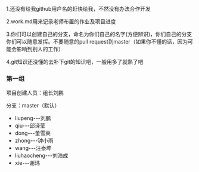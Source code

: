 
1.还没有给我github用户名的赶快给我，不然没有办法合作开发

2.work.md用来记录老师布置的作业及项目进度

3.你们可以创建自己的分支，命名为你们自己的名字(方便辨识)，你们自己的分支你们可以随意发挥。不要随意的pull request到master（如果你不懂的话，因为可能会影响到别人的工作）

4.git知识还没懂的去补下git的知识吧，一般用多了就熟了吧



### 第一组

项目创建人员：组长刘鹏

分支：master（默认）

* liupeng---刘鹏
* qiu---邱译莹
* dong---董雪莱
* zhong---钟小雨
* wang---汪泰坤
* liuhaocheng---刘浩成
* xie---谢玮